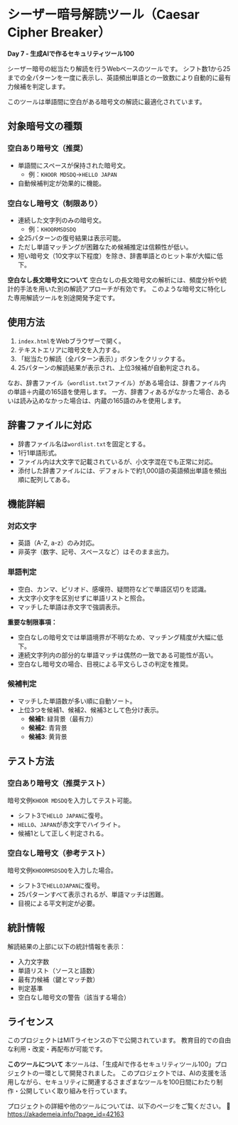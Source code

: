 # シーザー暗号解読ツール（Caesar Cipher Breaker）

**Day 7 - 生成AIで作るセキュリティツール100**

シーザー暗号の総当たり解読を行うWebベースのツールです。
シフト数1から25までの全パターンを一度に表示し、英語頻出単語との一致数により自動的に最有力候補を判定します。

このツールは単語間に空白がある暗号文の解読に最適化されています。

## 対象暗号文の種類

### 空白あり暗号文（推奨）
- 単語間にスペースが保持された暗号文。
   - 例：`KHOOR MDSDQ`→`HELLO JAPAN`
- 自動候補判定が効果的に機能。

### 空白なし暗号文（制限あり）
- 連続した文字列のみの暗号文。
    - 例：`KHOORMSDSDQ`
- 全25パターンの復号結果は表示可能。
- ただし単語マッチングが困難なため候補推定は信頼性が低い。
- 短い暗号文（10文字以下程度）を除き、辞書単語とのヒット率が大幅に低下。

**空白なし長文暗号文について**
空白なしの長文暗号文の解析には、頻度分析や統計的手法を用いた別の解読アプローチが有効です。
このような暗号文に特化した専用解読ツールを別途開発予定です。

## 使用方法
1. `index.html`をWebブラウザーで開く。
2. テキストエリアに暗号文を入力する。
3. 「総当たり解読（全パターン表示）」ボタンをクリックする。
4. 25パターンの解読結果が表示され、上位3候補が自動判定される。

なお、辞書ファイル（`wordlist.txt`ファイル）がある場合は、辞書ファイル内の単語＋内蔵の165語を使用します。
一方、辞書フィあるがなかった場合、あるいは読み込めなかった場合は、内蔵の165語のみを使用します。

## 辞書ファイルに対応
- 辞書ファイル名は`wordlist.txt`を固定とする。
- 1行1単語形式。
- ファイル内は大文字で記載されているが、小文字混在でも正常に対応。
- 添付した辞書ファイルには、デフォルトで約1,000語の英語頻出単語を頻出順に配列してある。

## 機能詳細

### 対応文字
- 英語（A-Z, a-z）のみ対応。
- 非英字（数字、記号、スペースなど）はそのまま出力。

### 単語判定
- 空白、カンマ、ピリオド、感嘆符、疑問符などで単語区切りを認識。
- 大文字小文字を区別せずに単語リストと照合。
- マッチした単語は赤文字で強調表示。

**重要な制限事項：**
- 空白なしの暗号文では単語境界が不明なため、マッチング精度が大幅に低下。
- 連続文字列内の部分的な単語マッチは偶然の一致である可能性が高い。
- 空白なし暗号文の場合、目視による平文らしさの判定を推奨。

### 候補判定
- マッチした単語数が多い順に自動ソート。
- 上位3つを候補1、候補2、候補3として色分け表示。
  - **候補1**: 緑背景（最有力）
  - **候補2**: 青背景
  - **候補3**: 黄背景

## テスト方法

### 空白あり暗号文（推奨テスト）
暗号文例`KHOOR MDSDQ`を入力してテスト可能。
- シフト3で`HELLO JAPAN`に復号。
- `HELLO`、`JAPAN`が赤文字でハイライト。
- 候補1として正しく判定される。

### 空白なし暗号文（参考テスト）
暗号文例`KHOORMSDSDQ`を入力した場合。
- シフト3で`HELLOJAPAN`に復号。
- 25パターンすべて表示されるが、単語マッチは困難。
- 目視による平文判定が必要。

## 統計情報
解読結果の上部に以下の統計情報を表示：
- 入力文字数
- 単語リスト（ソースと語数）
- 最有力候補（鍵とマッチ数）
- 判定基準
- 空白なし暗号文の警告（該当する場合）

## ライセンス
このプロジェクトはMITライセンスの下で公開されています。 教育目的での自由な利用・改変・再配布が可能です。

**このツールについて**
本ツールは、「生成AIで作るセキュリティツール100」プロジェクトの一環として開発されました。
このプロジェクトでは、AIの支援を活用しながら、セキュリティに関連するさまざまなツールを100日間にわたり制作・公開していく取り組みを行っています。

プロジェクトの詳細や他のツールについては、以下のページをご覧ください。
🔗 https://akademeia.info/?page_id=42163
